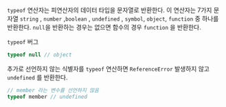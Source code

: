 `typeof` 연산자는 피연산자의 데이터 타입을 문자열로 반환한다. 이 연산자는 7가지 문자열 `string` , `number` ,`boolean` , `undefined` , `symbol`,  `object`, `function` 중 하나를 반환한다. `null`을 반환하는 경우는 없으면 함수의 경우 `function` 을 반환한다.

`typeof` 버그
```js
typeof null // object
```

추가로 선언하지 않는 식별자를 `typeof` 연산하면  `ReferenceError` 발생하지 않고 `undefined` 를 반환한다.

```js
// member 라는 변수를 선언하지 않음
typeof member // undefined
```

